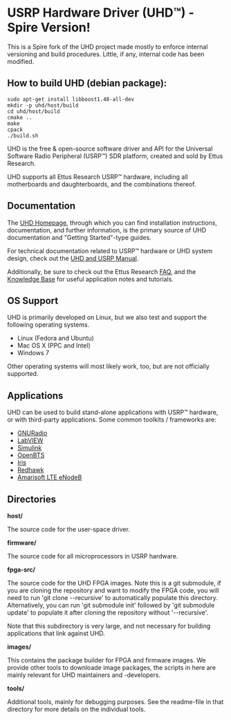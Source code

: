USRP Hardware Driver (UHD™) - Spire Version!
========================================

This is a Spire fork of the UHD project made mostly to enforce internal
versioning and build procedures.  Little, if any, internal code has been
modified.

## How to build UHD (debian package):

```
sudo apt-get install libboost1.48-all-dev
mkdir -p uhd/host/build
cd uhd/host/build
cmake ..
make
cpack
./build.sh
```

UHD is the free & open-source software driver and API for the Universal Software
Radio Peripheral (USRP™) SDR platform, created and sold by Ettus Research.

UHD supports all Ettus Research USRP™ hardware, including all motherboards and
daughterboards, and the combinations thereof.

## Documentation

The [UHD Homepage](http://code.ettus.com/redmine/ettus/projects/uhd/wiki),
through which you can find installation instructions, documentation, and further
information, is the primary source of UHD documentation and "Getting
Started"-type guides.

For technical documentation related to USRP™ hardware or UHD system
design, check out the [UHD and USRP Manual](http://files.ettus.com/manual/).

Additionally, be sure to check out the Ettus Research
[FAQ](http://www.ettus.com/kb/detail/frequently-asked-questions), and the
[Knowledge Base](http://www.ettus.com/kb) for useful application notes and
tutorials.

## OS Support

UHD is primarily developed on Linux, but we also test and support the following
operating systems.

* Linux (Fedora and Ubuntu)
* Mac OS X (PPC and Intel)
* Windows 7

Other operating systems will most likely work, too, but are not officially
supported.

## Applications

UHD can be used to build stand-alone applications with USRP™ hardware, or with
third-party applications. Some common toolkits / frameworks are:

* [GNURadio](http://code.ettus.com/redmine/ettus/projects/uhd/wiki/GNU_Radio_UHD)
* [LabVIEW](http://www.ni.com/download/ni-usrp-1.3/4711/en/)
* [Simulink](http://www.mathworks.com/discovery/sdr/usrp.html)
* [OpenBTS](http://wush.net/trac/rangepublic/wiki/BuildInstallRun)
* [Iris](http://www.softwareradiosystems.com/redmine/projects/iris/wiki)
* [Redhawk](https://github.com/redhawksdr)
* [Amarisoft LTE eNodeB](http://www.amarisoft.com/?p=amarilte)

## Directories

__host/__

The source code for the user-space driver.

__firmware/__

The source code for all microprocessors in USRP hardware.

__fpga-src/__

The source code for the UHD FPGA images. Note this is a git submodule,
if you are cloning the repository and want to modify the FPGA code,
you will need to run 'git clone --recursive' to automatically
populate this directory. Alternatively, you can run 'git submodule init'
followed by 'git submodule update' to populate it after cloning the
repository without '--recursive'.

Note that this subdirectory is very large, and not necessary for
building applications that link against UHD.

__images/__

This contains the package builder for FPGA and firmware images.
We provide other tools to downloade image packages, the scripts in here
are mainly relevant for UHD maintainers and -developers.

__tools/__

Additional tools, mainly for debugging purposes. See the readme-file
in that directory for more details on the individual tools.

